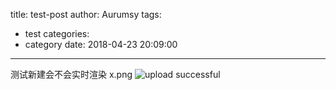 title: test-post
author: Aurumsy
tags:
  - test
categories:
  - category
date: 2018-04-23 20:09:00
---
测试新建会不会实时<!-- more -->渲染
x.png
![upload successful](/images/pasted-0.png)